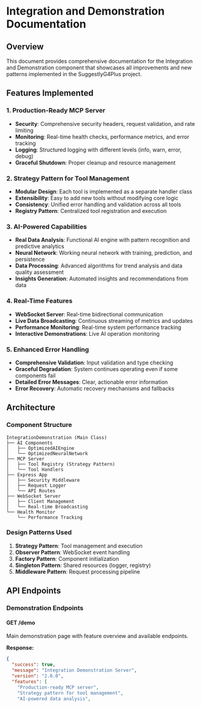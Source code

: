 # Integration and Demonstration Documentation

## Overview

This document provides comprehensive documentation for the Integration and Demonstration component that showcases all improvements and new patterns implemented in the SuggestlyG4Plus project.

## Features Implemented

### 1. Production-Ready MCP Server
- **Security**: Comprehensive security headers, request validation, and rate limiting
- **Monitoring**: Real-time health checks, performance metrics, and error tracking
- **Logging**: Structured logging with different levels (info, warn, error, debug)
- **Graceful Shutdown**: Proper cleanup and resource management

### 2. Strategy Pattern for Tool Management
- **Modular Design**: Each tool is implemented as a separate handler class
- **Extensibility**: Easy to add new tools without modifying core logic
- **Consistency**: Unified error handling and validation across all tools
- **Registry Pattern**: Centralized tool registration and execution

### 3. AI-Powered Capabilities
- **Real Data Analysis**: Functional AI engine with pattern recognition and predictive analytics
- **Neural Network**: Working neural network with training, prediction, and persistence
- **Data Processing**: Advanced algorithms for trend analysis and data quality assessment
- **Insights Generation**: Automated insights and recommendations from data

### 4. Real-Time Features
- **WebSocket Server**: Real-time bidirectional communication
- **Live Data Broadcasting**: Continuous streaming of metrics and updates
- **Performance Monitoring**: Real-time system performance tracking
- **Interactive Demonstrations**: Live AI operation monitoring

### 5. Enhanced Error Handling
- **Comprehensive Validation**: Input validation and type checking
- **Graceful Degradation**: System continues operating even if some components fail
- **Detailed Error Messages**: Clear, actionable error information
- **Error Recovery**: Automatic recovery mechanisms and fallbacks

## Architecture

### Component Structure

```
IntegrationDemonstration (Main Class)
├── AI Components
│   ├── OptimizedAIEngine
│   └── OptimizedNeuralNetwork
├── MCP Server
│   ├── Tool Registry (Strategy Pattern)
│   └── Tool Handlers
├── Express App
│   ├── Security Middleware
│   ├── Request Logger
│   └── API Routes
├── WebSocket Server
│   ├── Client Management
│   └── Real-time Broadcasting
└── Health Monitor
    └── Performance Tracking
```

### Design Patterns Used

1. **Strategy Pattern**: Tool management and execution
2. **Observer Pattern**: WebSocket event handling
3. **Factory Pattern**: Component initialization
4. **Singleton Pattern**: Shared resources (logger, registry)
5. **Middleware Pattern**: Request processing pipeline

## API Endpoints

### Demonstration Endpoints

#### GET /demo
Main demonstration page with feature overview and available endpoints.

**Response:**
```json
{
  "success": true,
  "message": "Integration Demonstration Server",
  "version": "2.0.0",
  "features": [
    "Production-ready MCP server",
    "Strategy pattern for tool management",
    "AI-powered data analysis",
